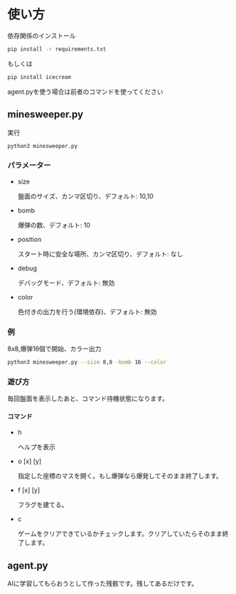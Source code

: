 # 使い方

依存関係のインストール

```bash
pip install -r requirements.txt
```

もしくは

```bash
pip install icecream
```

agent.pyを使う場合は前者のコマンドを使ってください

## minesweeper.py

実行

```bash
python3 minesweeper.py
```

### パラメーター

* size

    盤面のサイズ、カンマ区切り、デフォルト: 10,10

* bomb

    爆弾の数、デフォルト: 10

* position

    スタート時に安全な場所、カンマ区切り、デフォルト: なし

* debug

    デバッグモード、デフォルト: 無効

* color

    色付きの出力を行う(環境依存)、デフォルト: 無効

### 例

8x8,爆弾16個で開始、カラー出力

```bash
python3 minesweeper.py --size 8,8 -bomb 16 --color
```

### 遊び方

毎回盤面を表示したあと、コマンド待機状態になります。

#### コマンド

* h

    ヘルプを表示

* o [x] [y]

    指定した座標のマスを開く。もし爆弾なら爆発してそのまま終了します。

* f [x] [y]

    フラグを建てる。

* c

    ゲームをクリアできているかチェックします。クリアしていたらそのまま終了します。

## agent.py

AIに学習してもらおうとして作った残骸です。残してあるだけです。
